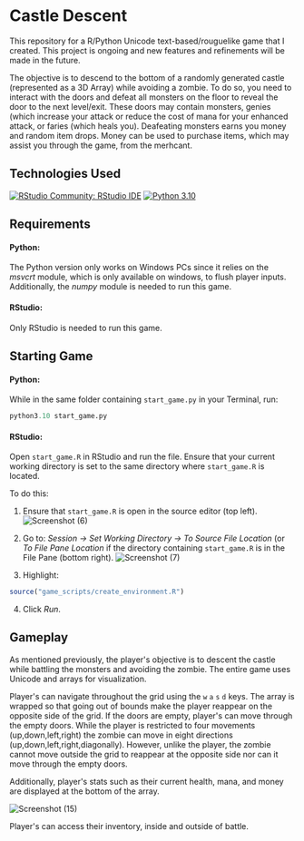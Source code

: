 # Castle Descent 

This repository for a R/Python Unicode text-based/rouguelike game that I created. This project is ongoing and new features and refinements will be made in the future. 

The objective is to descend to the bottom of a randomly generated castle (represented as a 3D Array) while avoiding a zombie. To do so, you need to interact with the doors and defeat all monsters on the floor to reveal the door to the next level/exit. These doors may contain monsters, genies (which increase your attack or reduce the cost of mana for your enhanced attack, or faries (which heals you). Deafeating monsters earns you money and random item drops. Money can be used to purchase items, which may assist you through the game, from the merhcant.

## Technologies Used

[![RStudio Community: RStudio IDE](https://img.shields.io/endpoint?url=https%3A%2F%2Frstudio.github.io%2Frstudio-shields%2Fcategory%2Frstudio-ide.json)](https://community.rstudio.com/c/rstudio-ide)
[![Python 3.10](https://img.shields.io/badge/python-3.10-blue.svg)](https://www.python.org/downloads/release/python-3100/)

## Requirements

#### Python:

The Python version only works on Windows PCs since it relies on the *msvcrt* module, which is only available on windows, to flush player inputs. Additionally, the *numpy* module is needed to run this game.

#### RStudio:

Only RStudio is needed to run this game.

## Starting Game

#### Python:

While in the same folder containing `start_game.py` in your Terminal, run:
```python
python3.10 start_game.py
```
#### RStudio:

Open `start_game.R` in RStudio and run the file. Ensure that your current working directory is set to the same directory where `start_game.R` is located.

To do this:

1) Ensure that `start_game.R` is open in the source editor (top left).
![Screenshot (6)](https://user-images.githubusercontent.com/112973674/216412613-58adf35a-0e34-4bfe-87b7-eb87fb9e7806.png)

2) Go to: *Session -> Set Working Directory -> To Source File Location* (or *To File Pane Location* if the directory containing `start_game.R` is in the File Pane (bottom right).
![Screenshot (7)](https://user-images.githubusercontent.com/112973674/216412677-5743579c-9a5b-4417-ac3e-f200f07b6428.png)

3) Highlight:
```R 
source("game_scripts/create_environment.R")
```
4) Click *Run*.

## Gameplay

As mentioned previously, the player's objective is to descent the castle while battling the monsters and avoiding the zombie. The entire game uses Unicode and arrays for visualization. 

Player's can navigate throughout the grid using the `w` `a` `s` `d` keys. The array is wrapped so that going out of bounds make the player reappear on the opposite side of the grid. If the doors are empty, player's can move through the empty doors. While the player is restricted to four movements (up,down,left,right) the zombie can move in eight directions (up,down,left,right,diagonally). However, unlike the player, the zombie cannot move outside the grid to reappear at the opposite side nor can it move through the empty doors.

Additionally, player's stats such as their current health, mana, and money are displayed at the bottom of the array.

![Screenshot (15)](https://user-images.githubusercontent.com/112973674/216421271-c0004950-99bf-46a6-aebc-ae6a22962277.png)

Player's can access their inventory, inside and outside of battle.
